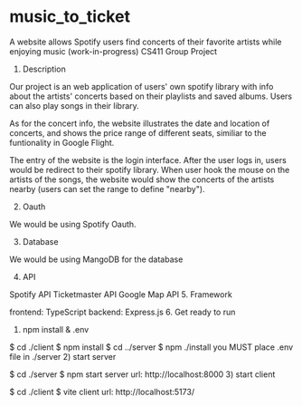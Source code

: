 # music_to_ticket
A website allows Spotify users find concerts of their favorite artists while enjoying music (work-in-progress)
CS411 Group Project

1. Description

Our project is an web application of users' own spotify library with info about the artists' concerts based on their playlists and saved albums. Users can also play songs in their library.

As for the concert info, the website illustrates the date and location of concerts, and shows the price range of different seats, similiar to the funtionality in Google Flight.

The entry of the website is the login interface. After the user logs in, users would be redirect to their spotify library. When user hook the mouse on the artists of the songs, the website would show the concerts of the artists nearby (users can set the range to define "nearby").

2. Oauth

We would be using Spotify Oauth.

3. Database

We would be using MangoDB for the database

4. API

Spotify API
Ticketmaster API
Google Map API
5. Framework

frontend: TypeScript
backend: Express.js
6. Get ready to run

1) npm install & .env

$ cd ./client
$ npm install
$ cd ../server
$ npm ./install
you MUST place .env file in ./server
2) start server

$ cd ./server
$ npm start
server url: http://localhost:8000
3) start client

$ cd ./client
$ vite
client url: http://localhost:5173/
